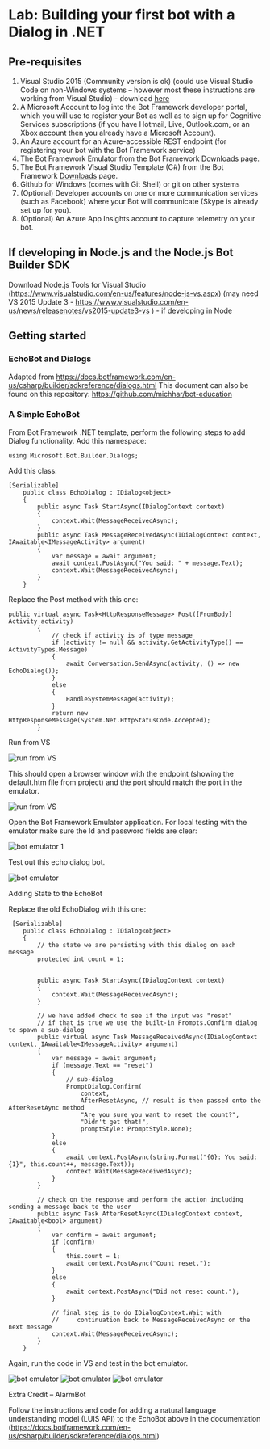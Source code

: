 # Lab:  Building your first bot with a Dialog in .NET

## Pre-requisites
1.	Visual Studio 2015 (Community version is ok) (could use Visual Studio Code on non-Windows systems – however most these instructions are working from Visual Studio) - download [here](https://beta.visualstudio.com/downloads/)
2.	A Microsoft Account to log into the Bot Framework developer portal, which you will use to register your Bot as well as to sign up for Cognitive Services subscriptions (if you have Hotmail, Live, Outlook.com, or an Xbox account then you already have a Microsoft Account).
3.	An Azure account for an Azure-accessible REST endpoint (for registering your bot with the Bot Framework service)
4.	The Bot Framework Emulator from the Bot Framework [Downloads](https://docs.botframework.com/en-us/downloads/#navtitle) page.
5.	The Bot Framework Visual Studio Template (C#) from the Bot Framework [Downloads](https://docs.botframework.com/en-us/downloads/#navtitle) page.
6.	Github for Windows (comes with Git Shell) or git on other systems
7.	(Optional) Developer accounts on one or more communication services (such as Facebook) where your Bot will communicate (Skype is already set up for you).
8.	(Optional) An Azure App Insights account to capture telemetry on your bot. 

## If developing in Node.js and the Node.js Bot Builder SDK

Download Node.js Tools for Visual Studio (https://www.visualstudio.com/en-us/features/node-js-vs.aspx) (may need VS 2015 Update 3 - https://www.visualstudio.com/en-us/news/releasenotes/vs2015-update3-vs ) - if developing in Node

## Getting started
### EchoBot and Dialogs

Adapted from https://docs.botframework.com/en-us/csharp/builder/sdkreference/dialogs.html
This document can also be found on this repository: https://github.com/michhar/bot-education 

### A Simple EchoBot

From Bot Framework .NET template, perform the following steps to add Dialog functionality.
Add this namespace:

`using Microsoft.Bot.Builder.Dialogs;`

Add this class:

```
[Serializable]
    public class EchoDialog : IDialog<object>
    {
        public async Task StartAsync(IDialogContext context)
        {
            context.Wait(MessageReceivedAsync);
        }
        public async Task MessageReceivedAsync(IDialogContext context, IAwaitable<IMessageActivity> argument)
        {
            var message = await argument;
            await context.PostAsync("You said: " + message.Text);
            context.Wait(MessageReceivedAsync);
        }
    }
```

Replace the Post method with this one:

```
public virtual async Task<HttpResponseMessage> Post([FromBody] Activity activity)
        {
            // check if activity is of type message
            if (activity != null && activity.GetActivityType() == ActivityTypes.Message)
            {
                await Conversation.SendAsync(activity, () => new EchoDialog());
            }
            else
            {
                HandleSystemMessage(activity);
            }
            return new HttpResponseMessage(System.Net.HttpStatusCode.Accepted);
        }

```

Run from VS
 
![run from VS](images/vs_run_browser.PNG)

This should open a browser window with the endpoint (showing the default.htm file from project) and the port should match the port in the emulator.

![run from VS](images/defaulthtm.PNG)

Open the Bot Framework Emulator application.  For local testing with the emulator make sure the Id and password fields are clear:
 
![bot emulator 1](images/emulator_clear_ids.PNG)


Test out this echo dialog bot.

 
![bot emulator ](images/emulator_simple_echo.PNG)



Adding State to the EchoBot

Replace the old EchoDialog with this one:

```
 [Serializable]
    public class EchoDialog : IDialog<object>
    {
        // the state we are persisting with this dialog on each message
        protected int count = 1;


        public async Task StartAsync(IDialogContext context)
        {
            context.Wait(MessageReceivedAsync);
        }

        // we have added check to see if the input was "reset"
        // if that is true we use the built-in Prompts.Confirm dialog to spawn a sub-dialog
        public virtual async Task MessageReceivedAsync(IDialogContext context, IAwaitable<IMessageActivity> argument)
        {
            var message = await argument;
            if (message.Text == "reset")
            {
                // sub-dialog
                PromptDialog.Confirm(
                    context,
                    AfterResetAsync, // result is then passed onto the AfterResetAync method
                    "Are you sure you want to reset the count?",
                    "Didn't get that!",
                    promptStyle: PromptStyle.None);
            }
            else
            {
                await context.PostAsync(string.Format("{0}: You said: {1}", this.count++, message.Text));
                context.Wait(MessageReceivedAsync);
            }
        }

        // check on the response and perform the action including sending a message back to the user
        public async Task AfterResetAsync(IDialogContext context, IAwaitable<bool> argument)
        {
            var confirm = await argument;
            if (confirm)
            {
                this.count = 1;
                await context.PostAsync("Count reset.");
            }
            else
            {
                await context.PostAsync("Did not reset count.");
            }

            // final step is to do IDialogContext.Wait with 
            //     continuation back to MessageReceivedAsync on the next message
            context.Wait(MessageReceivedAsync);
        }
    }   
```

Again, run the code in VS and test in the bot emulator.
 
 ![bot emulator ](images/emulator_state_echo1.PNG)
 ![bot emulator ](images/emulator_state_echo2.PNG)
 ![bot emulator ](images/emulator_state_echo3.PNG)


Extra Credit – AlarmBot

Follow the instructions and code for adding a natural language understanding model (LUIS API) to the EchoBot above in the documentation (https://docs.botframework.com/en-us/csharp/builder/sdkreference/dialogs.html)
